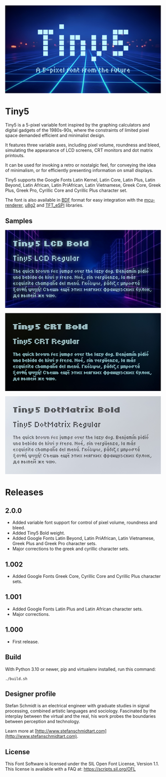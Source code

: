 ![Presentation](documentation/Tiny5-Presentation.png)

# Tiny5

Tiny5 is a 5-pixel variable font inspired by the graphing calculators and digital gadgets of the 1980s-90s, where the constraints of limited pixel space demanded efficient and minimalist design.

It features three variable axes, including pixel volume, roundness and bleed, simulating the appearance of LCD screens, CRT monitors and dot matrix printouts.

It can be used for invoking a retro or nostalgic feel, for conveying the idea of minimalism, or for efficiently presenting information on small displays.

Tiny5 supports the Google Fonts Latin Kernel, Latin Core, Latin Plus, Latin Beyond, Latin African, Latin PriAfrican, Latin Vietnamese, Greek Core, Greek Plus, Greek Pro, Cyrillic Core and Cyrillic Plus character set.

The font is also available in [BDF](https://en.wikipedia.org/wiki/Glyph_Bitmap_Distribution_Format) format for easy integration with the [mcu-renderer](https://github.com/Gissio/mcu-renderer), [u8g2](https://github.com/olikraus/u8g2) and [TFT_eSPI](https://github.com/Bodmer/TFT_eSPI) libraries.

## Samples

![LCD Sample](documentation/Tiny5-LCD-Sample.png)

![CRT Sample](documentation/Tiny5-CRT-Sample.png)

![DotMatrix Sample](documentation/Tiny5-DotMatrix-Sample.png)

# Releases

## 2.0.0

* Added variable font support for control of pixel volume, roundness and bleed.
* Added Tiny5 Bold weight.
* Added Google Fonts Latin Beyond, Latin PriAfrican, Latin Vietnamese, Greek Plus and Greek Pro character sets.
* Major corrections to the greek and cyrillic character sets.

## 1.002

* Added Google Fonts Greek Core, Cyrillic Core and Cyrillic Plus character sets.

## 1.001

* Added Google Fonts Latin Plus and Latin African character sets.
* Major corrections.

## 1.000

* First release.

## Build

With Python 3.10 or newer, pip and virtualenv installed, run this command:

    ./build.sh

## Designer profile

Stefan Schmidt is an electrical engineer with graduate studies in signal processing, combined artistic languages and sociology. Fascinated by the interplay between the virtual and the real, his work probes the boundaries between perception and technology.

Learn more at [http://www.stefanschmidtart.com](http://www.stefanschmidtart.com).

## License

This Font Software is licensed under the SIL Open Font License, Version 1.1. This license is available with a FAQ at: https://scripts.sil.org/OFL
